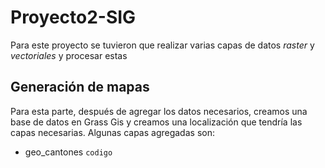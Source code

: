 # Proyecto2-SIG
Para este proyecto se tuvieron que realizar varias capas de datos *raster* y *vectoriales* y procesar estas

## Generación de mapas 
Para esta parte, después de agregar los datos necesarios, creamos una base de datos en Grass Gis y creamos
una localización que tendría las capas necesarias. Algunas capas agregadas son:

- geo_cantones
    `codigo`
